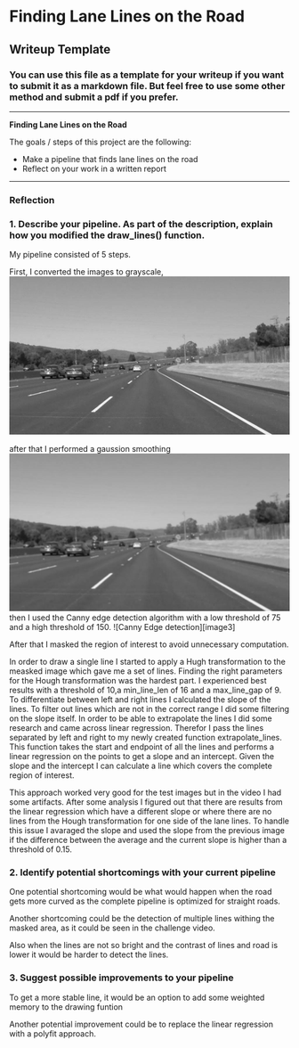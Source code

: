 # **Finding Lane Lines on the Road** 

## Writeup Template

### You can use this file as a template for your writeup if you want to submit it as a markdown file. But feel free to use some other method and submit a pdf if you prefer.

---

**Finding Lane Lines on the Road**

The goals / steps of this project are the following:
* Make a pipeline that finds lane lines on the road
* Reflect on your work in a written report


[//]: # (Image References)

[image1]: ./test_images_output/grey/solidWhiteCurve.jpg "Grayscale"
[image2]: ./test_images_output/gaussian/solidWhiteCurve.jpg "Gaussian"
[image2]: ./test_images_output/canny/solidWhiteCurve.jpg "Canny"

---

### Reflection

### 1. Describe your pipeline. As part of the description, explain how you modified the draw_lines() function.

My pipeline consisted of 5 steps. 

First, I converted the images to grayscale,
![Greyscale Image][image1]

after that I performed a gaussion smoothing 
![Gaussian][image2]
then I used the Canny edge detection algorithm with a low threshold of 75 and a high threshold of 150. 
![Canny Edge detection][image3]

After that I masked the region of interest to avoid unnecessary computation. 

In order to draw a single line I started to apply a Hugh transformation to the measked image which gave me a set of lines. Finding the right parameters for the Hough transformation was the hardest part.
I experienced best results with a threshold of 10,a min_line_len of 16 and a max_line_gap of 9.
To differentiate between left and right lines I calculated the slope of the lines. To filter out lines which are not in the correct range I did some filtering on the slope itself.
In order to be able to extrapolate the lines I did some research and came across linear regression. Therefor I pass the lines separated by left and right to my newly created function extrapolate_lines.
This function takes the start and endpoint of all the lines and performs a linear regression on the points to get a slope and an intercept. Given the slope and the intercept I can calculate a line which covers the complete region of interest.

This approach worked very good for the test images but in the video I had some artifacts. After some analysis I figured out that there are results from the linear regression which have a different slope or where there are no lines from the Hough transformation for one side of the lane lines.
To handle this issue I avaraged the slope and used the slope from the previous image if the difference between the average and the current slope is higher than a threshold of 0.15.

### 2. Identify potential shortcomings with your current pipeline


One potential shortcoming would be what would happen when the road gets more curved as the complete pipeline is optimized for straight roads. 

Another shortcoming could be the detection of multiple lines withing the masked area, as it could be seen in the challenge video.

Also when the lines are not so bright and the contrast of lines and road is lower it would be harder to detect the lines.


### 3. Suggest possible improvements to your pipeline

To get a more stable line, it would be an option to add some weighted memory to the drawing funtion

Another potential improvement could be to replace the linear regression with a polyfit approach.
